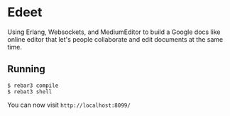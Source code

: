 Edeet
=====

Using Erlang, Websockets, and MediumEditor to build a Google docs 
like online editor that let's people collaborate and edit documents
at the same time.


Running
-----

    $ rebar3 compile
    $ rebat3 shell

You can now visit `http://localhost:8099/`